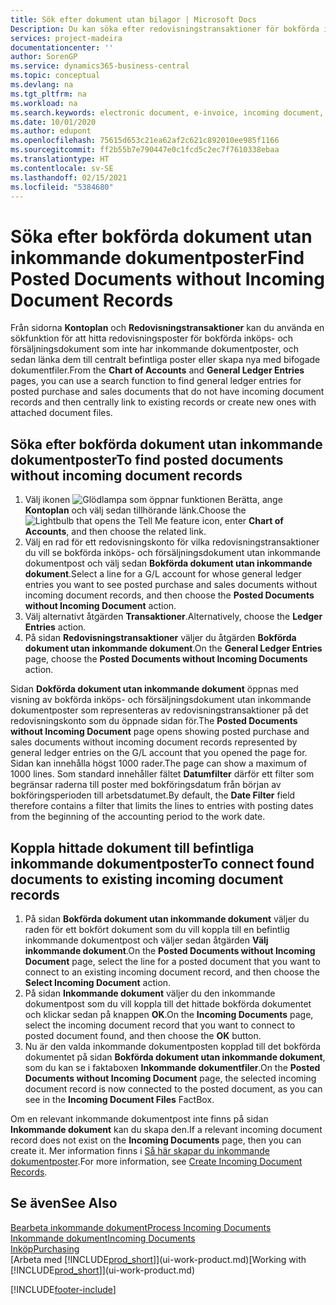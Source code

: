 ```yaml
---
title: Sök efter dokument utan bilagor | Microsoft Docs
Description: Du kan söka efter redovisningstransaktioner för bokförda inköps- och försäljningsdokument som inte har inkommande elektroniska dokument, till exempel importerade fakturor.
services: project-madeira
documentationcenter: ''
author: SorenGP
ms.service: dynamics365-business-central
ms.topic: conceptual
ms.devlang: na
ms.tgt_pltfrm: na
ms.workload: na
ms.search.keywords: electronic document, e-invoice, incoming document, OCR, ecommerce, document exchange, import invoice
ms.date: 10/01/2020
ms.author: edupont
ms.openlocfilehash: 75615d653c21ea62af2c621c892010ee985f1166
ms.sourcegitcommit: ff2b55b7e790447e0c1fcd5c2ec7f7610338ebaa
ms.translationtype: HT
ms.contentlocale: sv-SE
ms.lasthandoff: 02/15/2021
ms.locfileid: "5384680"
---
```

# <a name="find-posted-documents-without-incoming-document-records"></a><span data-ttu-id="40c4e-103">Söka efter bokförda dokument utan inkommande dokumentposter</span><span class="sxs-lookup"><span data-stu-id="40c4e-103">Find Posted Documents without Incoming Document Records</span></span>
<span data-ttu-id="40c4e-104">Från sidorna **Kontoplan** och **Redovisningstransaktioner** kan du använda en sökfunktion för att hitta redovisningsposter för bokförda inköps- och försäljningsdokument som inte har inkommande dokumentposter, och sedan länka dem till centralt befintliga poster eller skapa nya med bifogade dokumentfiler.</span><span class="sxs-lookup"><span data-stu-id="40c4e-104">From the **Chart of Accounts** and **General Ledger Entries** pages, you can use a search function to find general ledger entries for posted purchase and sales documents that do not have incoming document records and then centrally link to existing records or create new ones with attached document files.</span></span>

## <a name="to-find-posted-documents-without-incoming-document-records"></a><span data-ttu-id="40c4e-105">Söka efter bokförda dokument utan inkommande dokumentposter</span><span class="sxs-lookup"><span data-stu-id="40c4e-105">To find posted documents without incoming document records</span></span>
1. <span data-ttu-id="40c4e-106">Välj ikonen ![Glödlampa som öppnar funktionen Berätta](media/ui-search/search_small.png "Berätta vad du vill göra"), ange **Kontoplan** och välj sedan tillhörande länk.</span><span class="sxs-lookup"><span data-stu-id="40c4e-106">Choose the ![Lightbulb that opens the Tell Me feature](media/ui-search/search_small.png "Tell me what you want to do") icon, enter **Chart of Accounts**, and then choose the related link.</span></span>
2. <span data-ttu-id="40c4e-107">Välj en rad för ett redovisningskonto för vilka redovisningstransaktioner du vill se bokförda inköps- och försäljningsdokument utan inkommande dokumentpost och välj sedan **Bokförda dokument utan inkommande dokument**.</span><span class="sxs-lookup"><span data-stu-id="40c4e-107">Select a line for a G/L account for whose general ledger entries you want to see posted purchase and sales documents without incoming document records, and then choose the **Posted Documents without Incoming Document** action.</span></span>
3. <span data-ttu-id="40c4e-108">Välj alternativt åtgärden **Transaktioner**.</span><span class="sxs-lookup"><span data-stu-id="40c4e-108">Alternatively, choose the **Ledger Entries** action.</span></span>
4. <span data-ttu-id="40c4e-109">På sidan **Redovisningstransaktioner** väljer du åtgärden **Bokförda dokument utan inkommande dokument**.</span><span class="sxs-lookup"><span data-stu-id="40c4e-109">On the **General Ledger Entries** page, choose the **Posted Documents without Incoming Documents** action.</span></span>

<span data-ttu-id="40c4e-110">Sidan **Dokförda dokument utan inkommande dokument** öppnas med visning av bokförda inköps- och försäljningsdokument utan inkommande dokumentposter som representeras av redovisningstransaktioner på det redovisningskonto som du öppnade sidan för.</span><span class="sxs-lookup"><span data-stu-id="40c4e-110">The **Posted Documents without Incoming Document** page opens showing posted purchase and sales documents without incoming document records represented by general ledger entries on the G/L account that you opened the page for.</span></span> <span data-ttu-id="40c4e-111">Sidan kan innehålla högst 1000 rader.</span><span class="sxs-lookup"><span data-stu-id="40c4e-111">The page can show a maximum of 1000 lines.</span></span> <span data-ttu-id="40c4e-112">Som standard innehåller fältet **Datumfilter** därför ett filter som begränsar raderna till poster med bokföringsdatum från början av bokföringsperioden till arbetsdatumet.</span><span class="sxs-lookup"><span data-stu-id="40c4e-112">By default, the **Date Filter** field therefore contains a filter that limits the lines to entries with posting dates from the beginning of the accounting period to the work date.</span></span>

## <a name="to-connect-found-documents-to-existing-incoming-document-records"></a><span data-ttu-id="40c4e-113">Koppla hittade dokument till befintliga inkommande dokumentposter</span><span class="sxs-lookup"><span data-stu-id="40c4e-113">To connect found documents to existing incoming document records</span></span>
1. <span data-ttu-id="40c4e-114">På sidan **Bokförda dokument utan inkommande dokument** väljer du raden för ett bokfört dokument som du vill koppla till en befintlig inkommande dokumentpost och väljer sedan åtgärden **Välj inkommande dokument**.</span><span class="sxs-lookup"><span data-stu-id="40c4e-114">On the **Posted Documents without Incoming Document** page, select the line for a posted document that you want to connect to an existing incoming document record, and then choose the **Select Incoming Document** action.</span></span>
2. <span data-ttu-id="40c4e-115">På sidan **Inkommande dokument** väljer du den inkommande dokumentpost som du vill koppla till det hittade bokförda dokumentet och klickar sedan på knappen **OK**.</span><span class="sxs-lookup"><span data-stu-id="40c4e-115">On the **Incoming Documents** page, select the incoming document record that you want to connect to posted document found, and then choose the **OK** button.</span></span>
3. <span data-ttu-id="40c4e-116">Nu är den valda inkommande dokumentposten kopplad till det bokförda dokumentet på sidan **Bokförda dokument utan inkommande dokument**, som du kan se i faktaboxen **Inkommande dokumentfiler**.</span><span class="sxs-lookup"><span data-stu-id="40c4e-116">On the **Posted Documents without Incoming Document** page, the selected incoming document record is now connected to the posted document, as you can see in the **Incoming Document Files** FactBox.</span></span>

<span data-ttu-id="40c4e-117">Om en relevant inkommande dokumentpost inte finns på sidan **Inkommande dokument** kan du skapa den.</span><span class="sxs-lookup"><span data-stu-id="40c4e-117">If a relevant incoming document record does not exist on the **Incoming Documents** page, then you can create it.</span></span> <span data-ttu-id="40c4e-118">Mer information finns i [Så här skapar du inkommande dokumentposter](across-how-create-income-document-records.md).</span><span class="sxs-lookup"><span data-stu-id="40c4e-118">For more information, see [Create Incoming Document Records](across-how-create-income-document-records.md).</span></span>

## <a name="see-also"></a><span data-ttu-id="40c4e-119">Se även</span><span class="sxs-lookup"><span data-stu-id="40c4e-119">See Also</span></span>
[<span data-ttu-id="40c4e-120">Bearbeta inkommande dokument</span><span class="sxs-lookup"><span data-stu-id="40c4e-120">Process Incoming Documents</span></span>](across-process-income-documents.md)  
[<span data-ttu-id="40c4e-121">Inkommande dokument</span><span class="sxs-lookup"><span data-stu-id="40c4e-121">Incoming Documents</span></span>](across-income-documents.md)  
[<span data-ttu-id="40c4e-122">Inköp</span><span class="sxs-lookup"><span data-stu-id="40c4e-122">Purchasing</span></span>](purchasing-manage-purchasing.md)  
<span data-ttu-id="40c4e-123">[Arbeta med [!INCLUDE[prod_short](includes/prod_short.md)]](ui-work-product.md)</span><span class="sxs-lookup"><span data-stu-id="40c4e-123">[Working with [!INCLUDE[prod_short](includes/prod_short.md)]](ui-work-product.md)</span></span>


[!INCLUDE[footer-include](includes/footer-banner.md)]